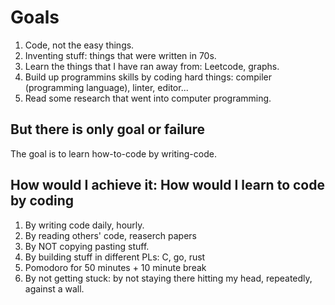 # Goals

1. Code, not the easy things.
2. Inventing stuff: things that were written in 70s.
3. Learn the things that I have ran away from: Leetcode, graphs.
4. Build up programmins skills by coding hard things: compiler (programming language), linter, editor...
5. Read some research that went into computer programming.

## But there is only goal or failure

The goal is to learn how-to-code by writing-code.

## How would I achieve it: How would I learn to code by coding

1. By writing code daily, hourly.
2. By reading others' code, reaserch papers
3. By NOT copying pasting stuff.
4. By building stuff in different PLs: C, go, rust
5. Pomodoro for 50 minutes + 10 minute break
6. By not getting stuck: by not staying there hitting my head, repeatedly, against a wall.


